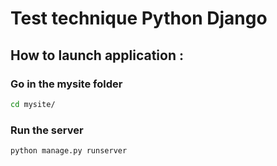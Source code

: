 # Test technique Python Django

## How to launch application :

### Go in the mysite folder
```bash
cd mysite/
```
### Run the server
``` bash
python manage.py runserver
```
